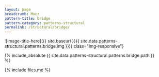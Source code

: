 ```yaml
---
layout: page
breadcrumb: Мост
pattern-title: bridge
pattern-category: patterns-structural
permalink: /structural/bridge/
---
```

![image-title-here]({{ site.baseurl }}{{ site.data.patterns-structural.patterns.bridge.img }}){:class="img-responsive"}

{% include_absolute {{ site.data.patterns-structural.patterns.bridge.path }} %}

{% include files.md %}
